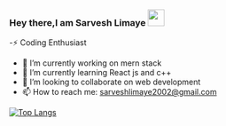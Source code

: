 ### Hey there,I am Sarvesh Limaye <img src="https://raw.githubusercontent.com/SarveshLimaye/SarveshLimaye/master/wave.gif" width="30px">


 -⚡ Coding Enthusiast
- 🔭 I’m currently working on mern stack
- 🌱 I’m currently learning React js and c++
- 👯 I’m looking to collaborate on web development
- 📫 How to reach me: sarveshlimaye2002@gmail.com


[![Top Langs](https://github-readme-stats.vercel.app/api/top-langs?username=SarveshLimaye)](https://github.com/anuraghazra/github-readme-stats)


